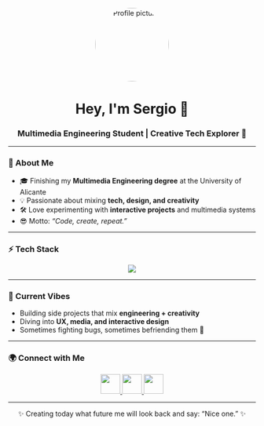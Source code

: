 <p align="center">
  <img src="https://avatars.githubusercontent.com/u/XXXXXXX?v=4" alt="Profile picture" width="150" style="border-radius:50%;">
</p>

<h1 align="center">Hey, I'm Sergio 👋</h1>
<h3 align="center">Multimedia Engineering Student | Creative Tech Explorer 🚀</h3>

---

### 📝 About Me
- 🎓 Finishing my **Multimedia Engineering degree** at the University of Alicante  
- 💡 Passionate about mixing **tech, design, and creativity**  
- 🛠️ Love experimenting with **interactive projects** and multimedia systems  
- 😎 Motto: _“Code, create, repeat.”_  

---

### ⚡ Tech Stack
<p align="center">
  <img src="assets/me" />
</p>

---

### 🎯 Current Vibes
- Building side projects that mix **engineering + creativity**  
- Diving into **UX, media, and interactive design**  
- Sometimes fighting bugs, sometimes befriending them 🐛  

---

### 🌍 Connect with Me
<p align="center">
  <a href="https://linkedin.com/in/yourprofile">
    <img src="https://skillicons.dev/icons?i=linkedin" width="40"/>
  </a>
  <a href="https://github.com/yourusername">
    <img src="https://skillicons.dev/icons?i=github" width="40"/>
  </a>
  <a href="mailto:youremail@example.com">
    <img src="https://skillicons.dev/icons?i=gmail" width="40"/>
  </a>
</p>

---

<p align="center">✨ Creating today what future me will look back and say: “Nice one.” ✨</p>
